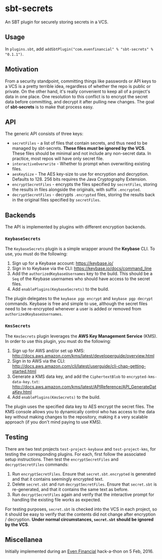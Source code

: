 # sbt-secrets

An SBT plugin for securely storing secrets in a VCS.

## Usage

In `plugins.sbt`, add `addSbtPlugin("com.evenfinancial" % "sbt-secrets" % "0.1.1")`.

## Motivation

From a security standpoint, committing things like passwords or API keys to a VCS is a pretty terrible idea, regardless of whether the repo is public or private. On the other hand, it's really convenient to keep all of a project's data in one place. One resolution to this conflict is to encrypt the secret data before committing, and decrypt it after pulling new changes. The goal of **sbt-secrets** is to make that process easy.

## API

The generic API consists of three keys:

* `secretFiles` - a list of files that contain secrets, and thus need to be managed by sbt-secrets. **These files _must_ be ignored by the VCS**. These files should be minimal and not include any non-secret data. In practice, most repos will have only secret file.
* `interactiveOverwrite` - Whether to prompt when overwriting existing files.
* `aesKeySize` - The AES key-size to use for encryption and decryption. Defaults to 128. 256 bits requires the Java Cryptography Extension.
* `encryptSecretFiles` - encrypts the files specified by `secretFiles`, storing the results in files alongside the originals, with suffix `.encrypted`.
* `decryptSecretFiles` - decrypts `.encrypted` files, storing the results back in the original files specified by `secretFiles`.

## Backends

The API is implemented by plugins with different encryption backends.

### `KeybaseSecrets`

The `KeybaseSecrets` plugin is a simple wrapper around the **Keybase** CLI. To use, you must do the following:

1. Sign up for a Keybase account: https://keybase.io/
2. Sign in to Keybase via the CLI: https://keybase.io/docs/command_line
3. Add the `authorizedKeybaseUsernames` key to the build. This should be a `Seq` of the Keybase usernames who should have access to the secret files.
4. Add `enablePlugins(KeybaseSecrets)` to the build.

The plugin delegates to the `keybase pgp encrypt` and `keybase pgp decrypt` commands. Keybase is free and simple to use, although the secret files need to be re-encrypted whenever a user is added or removed from `authorizedKeybaseUsernames`.

### `KmsSecrets`

The `KmsSecrets` plugin leverages the **AWS Key Management Service** (KMS). In order to use this plugin, you must do the following:

1. Sign up for AWS and/or set up KMS: http://docs.aws.amazon.com/kms/latest/developerguide/overview.html
2. Sign in to AWS via the CLI: http://docs.aws.amazon.com/cli/latest/userguide/cli-chap-getting-started.html
3. Generate a KMS data key, and add the `CiphertextBlob` to `encrypted-kms-data-key.txt`: http://docs.aws.amazon.com/kms/latest/APIReference/API_GenerateDataKey.html
4. Add `enablePlugins(KmsSecrets)` to the build.

The plugin uses the specified data key to AES encrypt the secret files. The KMS console allows you to dynamically control who has access to the data key without making changes to the repository, making it a very scalable approach (if you don't mind paying to use KMS).

## Testing

There are two test projects `test-project-keybase` and `test-project-kms`, for testing the corresponding plugins. For each, first follow the associated setup instructions. Then test the `encryptSecretFiles` and `decryptSecretFiles` commands:

1. Run `encryptSecretFiles`. Ensure that `secret.sbt.encrypted` is generated and that it contains seemingly encrypted text.
2. Delete `secret.sbt` and run `decryptSecretFiles`. Ensure that `secret.sbt` is re-generated, and that it contains the same text as before.
3. Run `decryptSecretFiles` again and verify that the interactive prompt for handling the existing file works as expected.

For testing purposes, `secret.sbt` is checked into the VCS in each project, so it should be easy to verify that the contents did not change after encryption / decryption. **Under normal circumstances, `secret.sbt` should be ignored by the VCS**.

## Miscellanea

Initially implemented during an [Even Financial](https://github.com/EVENFinancial) hack-a-thon on 5 Feb, 2016.
